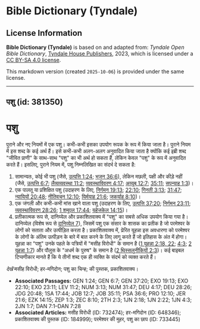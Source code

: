 # Bible Dictionary (Tyndale)

## License Information

**Bible Dictionary (Tyndale)** is based on and adapted from: _Tyndale Open Bible Dictionary_, [Tyndale House Publishers](https://tyndaleopenresources.com/), 2023, which is licensed under a [CC BY-SA 4.0 license](https://creativecommons.org/licenses/by-sa/4.0/legalcode.en).

This markdown version (created `2025-10-06`) is provided under the same license.



--------------------------------

## पशु (id: 381350)

पशु
===

पुराने और नए नियमों में एक पशु। कभी\-कभी इसका उपयोग रूपक के रूप में किया जाता है। पुराने नियम में इस शब्द के कई अर्थ हैं। इसे कभी\-कभी अलग\-अलग अनुवादित किया जाता है क्योंकि कई इब्री शब्द "जीवित प्राणी" के साथ\-साथ "पशु" का भी अर्थ हो सकता हैं, लेकिन केवल "पशु" के रूप में अनुवादित करते हैं। इसलिए, पुराने नियम में, पशु निम्नलिखित का संदर्भ दे सकता है:

1. सामान्यतः, कोई भी पशु (जैसे, [उत्पत्ति 1:24](https://ref.ly/Gen1:24); [भजन 36:6](https://ref.ly/Ps36:6)), लेकिन मछली, पक्षी और कीड़े नहीं (जैसे, [उत्पत्ति 6:7](https://ref.ly/Gen6:7); [लैव्यव्यवस्था 11:2](https://ref.ly/Lev11:2); [व्यवस्थाविवरण 4:17](https://ref.ly/Deut4:17); [अय्यूब 12:7](https://ref.ly/Job12:7); [35:11](https://ref.ly/Job35:11); [सपन्याह 1:3](https://ref.ly/Zeph1:3))।
2. एक पालतू या प्रशिक्षित पशु (उदाहरण के लिए, [निर्गमन 19:13](https://ref.ly/Exod19:13); [22:10](https://ref.ly/Exod22:10); [गिनती 3:13](https://ref.ly/Num3:13); [31:47](https://ref.ly/Num31:47); [न्यायियों 20:48](https://ref.ly/Judg20:48); [नीतिवचन 12:10](https://ref.ly/Prov12:10); [यिर्मयाह 21:6](https://ref.ly/Jer21:6); [जकर्याह 8:10](https://ref.ly/Zech8:10))।
3. एक जंगली और कभी\-कभी मांस खाने वाला पशु (उदाहरण के लिए, [उत्पत्ति 37:20](https://ref.ly/Gen37:20); [निर्गमन 23:11](https://ref.ly/Exod23:11); [व्यवस्थाविवरण 28:26](https://ref.ly/Deut28:26); [1 शमूएल 17:44](https://ref.ly/1Sam17:44); [यहेजकेल 14:15](https://ref.ly/Ezek14:15))।
4. प्रतीकात्मक रूप से, दानिय्येल और प्रकाशितवाक्य में "पशु" का सबसे अधिक उपयोग किया गया है। दानिय्येल (विशेष रूप से [दानिय्येल 7](https://ref.ly/Dan7:1-Dan7:28)), जिसमें पशु एक संसार के शासक का प्रतीक है जो परमेश्वर के लोगों को सताता और उत्पीड़ित करता है। प्रकाशितवाक्य में, प्रेरित यूहन्ना इस अवधारणा को परमेश्वर के लोगों के अंतिम उत्पीड़न के बारे में बात करने के लिए लागू करते हैं जो इतिहास के अंत में होगा। यूहन्ना का "पशु" उनके पहले के पत्रियों में "मसीह विरोधी" के समान है ([1 यूहन्ना 2:18, 22](https://ref.ly/1John2:18,1John2:22); [4:3](https://ref.ly/1John4:3); [2 यूहन्ना 1:7](https://ref.ly/2John1:7)) और पौलुस के "अधर्म के पुरुष" के समान है ([2 थिस्सलुनीकियों 2:3](https://ref.ly/2Thess2:3))। कई बाइबल टिप्पणीकार मानते हैं कि ये तीनों शब्द एक ही व्यक्ति के संदर्भ को व्यक्त करते हैं।

*देखें* मसीह विरोधी; हर\-मगिदोन; पशु का चिन्ह; की पुस्तक, प्रकाशितवाक्य।

* **Associated Passages:** GEN 1:24; GEN 6:7; GEN 37:20; EXO 19:13; EXO 22:10; EXO 23:11; LEV 11:2; NUM 3:13; NUM 31:47; DEU 4:17; DEU 28:26; JDG 20:48; 1SA 17:44; JOB 12:7; JOB 35:11; PSA 36:6; PRO 12:10; JER 21:6; EZK 14:15; ZEP 1:3; ZEC 8:10; 2TH 2:3; 1JN 2:18; 1JN 2:22; 1JN 4:3; 2JN 1:7; DAN 7:1–DAN 7:28
* **Associated Articles:** मसीह विरोधी (ID: 732474); हर-मगिदोन (ID: 648346); प्रकाशितवाक्य की पुस्तक (ID: 184999); परमेश्वर की मुहर, पशु का छाप (ID: 733445)

